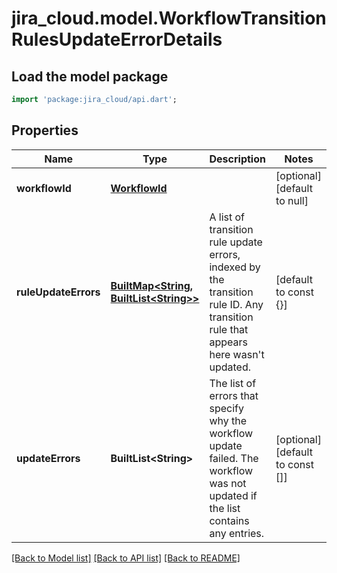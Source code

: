 # jira_cloud.model.WorkflowTransitionRulesUpdateErrorDetails

## Load the model package
```dart
import 'package:jira_cloud/api.dart';
```

## Properties
Name | Type | Description | Notes
------------ | ------------- | ------------- | -------------
**workflowId** | [**WorkflowId**](WorkflowId.md) |  | [optional] [default to null]
**ruleUpdateErrors** | [**BuiltMap&lt;String, BuiltList&lt;String&gt;&gt;**](List.md) | A list of transition rule update errors, indexed by the transition rule ID. Any transition rule that appears here wasn&#39;t updated. | [default to const {}]
**updateErrors** | **BuiltList&lt;String&gt;** | The list of errors that specify why the workflow update failed. The workflow was not updated if the list contains any entries. | [optional] [default to const []]

[[Back to Model list]](../README.md#documentation-for-models) [[Back to API list]](../README.md#documentation-for-api-endpoints) [[Back to README]](../README.md)


